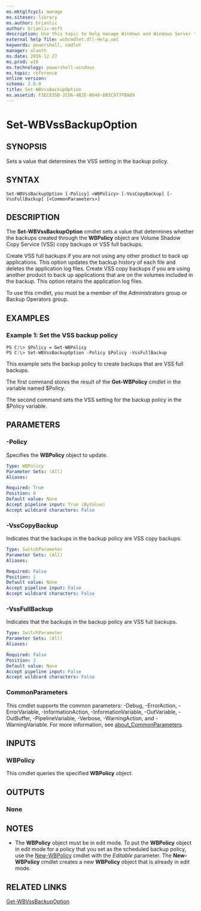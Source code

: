 ```yaml
---
ms.mktglfcycl: manage
ms.sitesec: library
ms.author: brianlic
author: brianlic-msft
description: Use this topic to help manage Windows and Windows Server technologies with Windows PowerShell.
external help file: wsbcmdlet.dll-Help.xml
keywords: powershell, cmdlet
manager: alanth
ms.date: 2016-12-27
ms.prod: w10
ms.technology: powershell-windows
ms.topic: reference
online version: 
schema: 2.0.0
title: Set-WBVssBackupOption
ms.assetid: F3EC835B-2CD6-4B2E-B840-DB3C977FBA89
---
```


# Set-WBVssBackupOption

## SYNOPSIS
Sets a value that determines the VSS setting in the backup policy.

## SYNTAX

```
Set-WBVssBackupOption [-Policy] <WBPolicy> [-VssCopyBackup] [-VssFullBackup] [<CommonParameters>]
```

## DESCRIPTION
The **Set-WBVssBackupOption** cmdlet sets a value that determines whether the backups created through the **WBPolicy** object are Volume Shadow Copy Service (VSS) copy backups or VSS full backups.

Create VSS full backups if you are not using any other product to back up applications.
This option updates the backup history of each file and deletes the application log files.
Create VSS copy backups if you are using another product to back up applications that are on the volumes included in the backup.
This option retains the application log files.

To use this cmdlet, you must be a member of the Administrators group or Backup Operators group.

## EXAMPLES

### Example 1: Set the VSS backup policy
```
PS C:\> $Policy = Get-WBPolicy
PS C:\> Set-WBVssBackupOption -Policy $Policy -VssFullBackup
```

This example sets the backup policy to create backups that are VSS full backups.

The first command stores the result of the **Get-WBPolicy** cmdlet in the variable named $Policy.

The second command sets the VSS setting for the backup policy in the $Policy variable.

## PARAMETERS

### -Policy
Specifies the **WBPolicy** object to update.

```yaml
Type: WBPolicy
Parameter Sets: (All)
Aliases: 

Required: True
Position: 0
Default value: None
Accept pipeline input: True (ByValue)
Accept wildcard characters: False
```

### -VssCopyBackup
Indicates that the backups in the backup policy are VSS copy backups.

```yaml
Type: SwitchParameter
Parameter Sets: (All)
Aliases: 

Required: False
Position: 1
Default value: None
Accept pipeline input: False
Accept wildcard characters: False
```

### -VssFullBackup
Indicates that the backups in the backup policy are VSS full backups.

```yaml
Type: SwitchParameter
Parameter Sets: (All)
Aliases: 

Required: False
Position: 2
Default value: None
Accept pipeline input: False
Accept wildcard characters: False
```

### CommonParameters
This cmdlet supports the common parameters: -Debug, -ErrorAction, -ErrorVariable, -InformationAction, -InformationVariable, -OutVariable, -OutBuffer, -PipelineVariable, -Verbose, -WarningAction, and -WarningVariable. For more information, see [about_CommonParameters](http://go.microsoft.com/fwlink/?LinkID=113216).

## INPUTS

### WBPolicy
This cmdlet queries the specified **WBPolicy** object.

## OUTPUTS

### None

## NOTES
* The **WBPolicy** object must be in edit mode. To put the **WBPolicy** object in edit mode for a policy that you set as the scheduled backup policy, use the [New-WBPolicy](./New-WBPolicy.md) cmdlet with the *Editable* parameter. The **New-WBPolicy** cmdlet creates a new **WBPolicy** object that is already in edit mode.

## RELATED LINKS

[Get-WBVssBackupOption](./Get-WBVssBackupOption.md)

